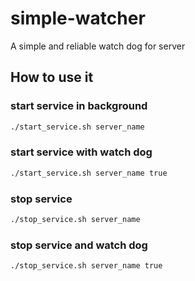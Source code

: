 # simple-watcher

A simple and reliable watch dog for server

## How to use it

### start service in background
```sh
./start_service.sh server_name
```

### start service with watch dog
```sh
./start_service.sh server_name true
```

### stop service
```sh
./stop_service.sh server_name
```

### stop service and watch dog
```sh
./stop_service.sh server_name true
```

